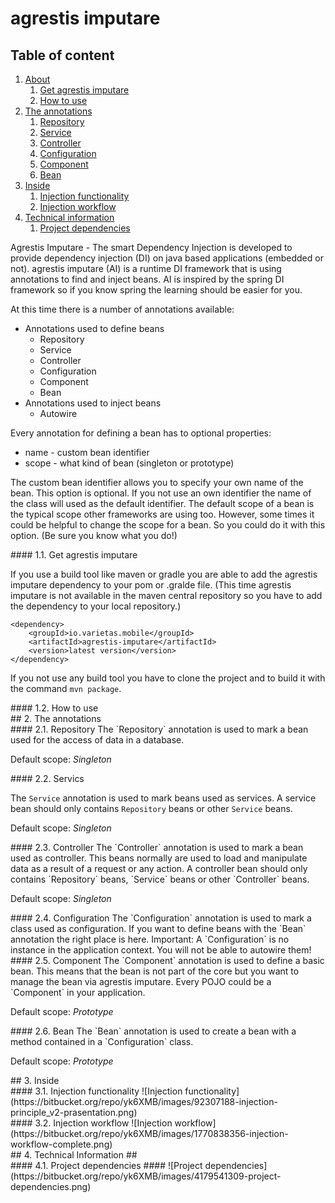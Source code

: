 # agrestis imputare

## Table of content
1. [About](#about)
    1. [Get agrestis imputare](#get-agrestis-imputare)
    2. [How to use](#how-to-use)
2. [The annotations](#the-annotations)
    1. [Repository](#repository)
    2. [Service](#service)
    3. [Controller](#controller)
    4. [Configuration](#configuration)
    5. [Component](#component)
    6. [Bean](#bean)
3. [Inside](#inside)
    1. [Injection functionality](#injection-functionality)
    2. [Injection workflow](#injection-workflow)
4. [Technical information](#technical-information)
    1. [Project dependencies](#project-dependencies)


Agrestis Imputare - The smart Dependency Injection is developed to provide dependency injection (DI) on java based applications (embedded or not). agrestis imputare (AI) is a runtime DI framework that is using annotations to find and inject beans. AI is inspired by the spring DI framework so if you know spring the learning should be easier for you.

At this time there is a number of annotations available:

* Annotations used to define beans
    * Repository
    * Service
    * Controller
    * Configuration
    * Component
    * Bean
* Annotations used to inject beans
    * Autowire

Every annotation for defining a bean has to optional properties:

* name - custom bean identifier
* scope - what kind of bean (singleton or prototype)

The custom bean identifier allows you to specify your own name of the bean. This option is optional. If you not use an own identifier the name of the class will used as the default identifier.
The default scope of a bean is the typical scope other frameworks are using too. However, some times it could be helpful to change the scope for a bean. So you could do it with this option. (Be sure you know what you do!)
<div id='get-agrestis-imputare'/>
#### 1.1. Get agrestis imputare

If you use a build tool like maven or gradle you are able to add the agrestis imputare dependency to your pom or .gralde file. (This time agrestis imputare is not available in the maven central repository so you have to add the dependency to your local repository.)

    <dependency>
        <groupId>io.varietas.mobile</groupId>
        <artifactId>agrestis-imputare</artifactId>
        <version>latest version</version>
    </dependency>

If you not use any build tool you have to clone the project and to build it with the command `mvn package`.

<div id='how-to-use'/>
#### 1.2. How to use

<div id='the-annotations'/>
## 2. The annotations
<div id='repository'/>
#### 2.1. Repository
The `Repository` annotation is used to mark a bean used for the access of data in a database.

Default scope: *Singleton*
<div id='service'/>
#### 2.2. Servics

The `Service` annotation is used to mark beans used as services. A service bean should only contains `Repository` beans or other `Service` beans.

Default scope: *Singleton*
<div id='controller'/>
#### 2.3. Controller
The `Controller` annotation is used to mark a bean used as controller. This beans normally are used to load and manipulate data as a result of a request or any action. A controller bean should only contains `Repository` beans, `Service` beans or other `Controller` beans.

Default scope: *Singleton*
<div id='configuration'/>
#### 2.4. Configuration
The `Configuration` annotation is used to mark a class used as configuration. If you want to define beans with the `Bean` annotation the right place is here. Important: A `Configuration` is no instance in the application context. You will not be able to autowire them!
<div id='component'/>
#### 2.5. Component
The `Component` annotation is used to define a basic bean. This means that the bean is not part of the core but you want to manage the bean via agrestis imputare. Every POJO could be a `Component` in your application.

Default scope: *Prototype*
<div id='bean'/>
#### 2.6. Bean
The `Bean` annotation is used to create a bean with a method contained in a `Configuration` class.

Default scope: *Prototype*
<div id='inside'/>
## 3. Inside
<div id='injection-functionality'/>
#### 3.1. Injection functionality
![Injection functionality](https://bitbucket.org/repo/yk6XMB/images/92307188-injection-principle_v2-prasentation.png)
<div id='injection-workflow'/>
#### 3.2. Injection workflow
![Injection workflow](https://bitbucket.org/repo/yk6XMB/images/1770838356-injection-workflow-complete.png)
<div id='technical-information'/>
## 4. Technical Information ##
<div id='project-dependencies'/>
#### 4.1. Project dependencies ####
![Project dependencies](https://bitbucket.org/repo/yk6XMB/images/4179541309-project-dependencies.png)